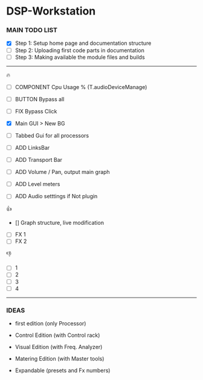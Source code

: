 # DSP-Workstation

### MAIN TODO LIST
- [x] Step 1: Setup home page and documentation structure
- [ ] Step 2: Uploading first code parts in documentation
- [ ] Step 3: Making available the module files and builds

---

:fire:
- [ ] COMPONENT Cpu Usage % (T.audioDeviceManage)
- [ ] BUTTON Bypass all
- [ ] FIX Bypass Click
- [x] Main GUI > New BG
- [ ] Tabbed Gui for all processors
- [ ] ADD LinksBar
- [ ] ADD Transport Bar
- [ ] ADD Volume / Pan, output main graph
- [ ] ADD Level meters
- [ ] ADD Audio setttings if Not plugin


:+1:
- [] Graph structure, live modification
- [ ] FX 1
- [ ] FX 2

:-1:
- [ ] 1
- [ ] 2
- [ ] 3
- [ ] 4

---

### IDEAS

* first edition (only Processor)
* Control Edition (with Control rack)
* Visual Edition (with Freq. Analyzer)
* Matering Edition (with Master tools)

* Expandable (presets and Fx numbers)

